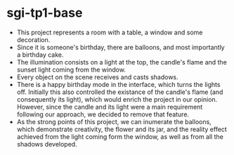 # sgi-tp1-base

 - This project represents a room with a table, a window and some decoration.
 - Since it is someone's birthday, there are balloons, and most importantly a birthday cake.
 - The illumination consists on a light at the top, the candle's flame and the sunset light coming from the window.
 - Every object on the scene receives and casts shadows.
 - There is a happy birthday mode in the interface, which turns the lights off. Initially this also controlled the existance of the candle's flame (and consequently its light), which would enrich the project in our opinion. However, since the candle and its light were a main requirement following our approach, we decided to remove that feature.
 - As the strong points of this project, we can inumerate the balloons, which demonstrate creativity, the flower and its jar, and the reality effect achieved from the light coming form the window, as well as from all the shadows developed.